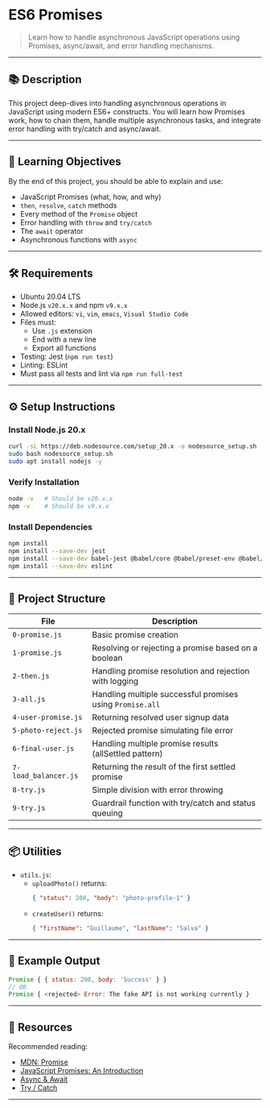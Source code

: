 # ES6 Promises

> Learn how to handle asynchronous JavaScript operations using Promises, async/await, and error handling mechanisms.  
---

## 📚 Description

This project deep-dives into handling asynchronous operations in JavaScript using modern ES6+ constructs. You will learn how Promises work, how to chain them, handle multiple asynchronous tasks, and integrate error handling with try/catch and async/await.

---

## 🎯 Learning Objectives

By the end of this project, you should be able to explain and use:

- JavaScript Promises (what, how, and why)
- `then`, `resolve`, `catch` methods
- Every method of the `Promise` object
- Error handling with `throw` and `try/catch`
- The `await` operator
- Asynchronous functions with `async`

---

## 🛠️ Requirements

- Ubuntu 20.04 LTS
- Node.js `v20.x.x` and npm `v9.x.x`
- Allowed editors: `vi`, `vim`, `emacs`, `Visual Studio Code`
- Files must:
  - Use `.js` extension
  - End with a new line
  - Export all functions
- Testing: Jest (`npm run test`)
- Linting: ESLint
- Must pass all tests and lint via `npm run full-test`

---

## ⚙️ Setup Instructions

### Install Node.js 20.x

```bash
curl -sL https://deb.nodesource.com/setup_20.x -o nodesource_setup.sh
sudo bash nodesource_setup.sh
sudo apt install nodejs -y
```

### Verify Installation

```bash
node -v   # Should be v20.x.x
npm -v    # Should be v9.x.x
```

### Install Dependencies

```bash
npm install
npm install --save-dev jest
npm install --save-dev babel-jest @babel/core @babel/preset-env @babel/cli
npm install --save-dev eslint
```

---

## 📁 Project Structure

| File | Description |
|------|-------------|
| `0-promise.js` | Basic promise creation |
| `1-promise.js` | Resolving or rejecting a promise based on a boolean |
| `2-then.js` | Handling promise resolution and rejection with logging |
| `3-all.js` | Handling multiple successful promises using `Promise.all` |
| `4-user-promise.js` | Returning resolved user signup data |
| `5-photo-reject.js` | Rejected promise simulating file error |
| `6-final-user.js` | Handling multiple promise results (allSettled pattern) |
| `7-load_balancer.js` | Returning the result of the first settled promise |
| `8-try.js` | Simple division with error throwing |
| `9-try.js` | Guardrail function with try/catch and status queuing |

---

## 📦 Utilities

- `utils.js`:
  - `uploadPhoto()` returns:
    ```json
    { "status": 200, "body": "photo-profile-1" }
    ```
  - `createUser()` returns:
    ```json
    { "firstName": "Guillaume", "lastName": "Salva" }
    ```

---

## 🧪 Example Output

```js
Promise { { status: 200, body: 'Success' } }
// OR
Promise { <rejected> Error: The fake API is not working currently }
```

---

## 📎 Resources

Recommended reading:

- [MDN: Promise](https://developer.mozilla.org/en-US/docs/Web/JavaScript/Reference/Global_Objects/Promise)
- [JavaScript Promises: An Introduction](https://developers.google.com/web/fundamentals/primers/promises)
- [Async & Await](https://developer.mozilla.org/en-US/docs/Learn/JavaScript/Asynchronous/Async_await)
- [Try / Catch](https://developer.mozilla.org/en-US/docs/Web/JavaScript/Reference/Statements/try...catch)

---
